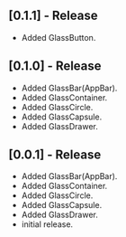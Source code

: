 ## [0.1.1] - Release

* Added GlassButton.

## [0.1.0] - Release

* Added GlassBar(AppBar).
* Added GlassContainer.
* Added GlassCircle.
* Added GlassCapsule.
* Added GlassDrawer.

## [0.0.1] - Release

* Added GlassBar(AppBar).
* Added GlassContainer.
* Added GlassCircle.
* Added GlassCapsule.
* Added GlassDrawer.
* initial release.

